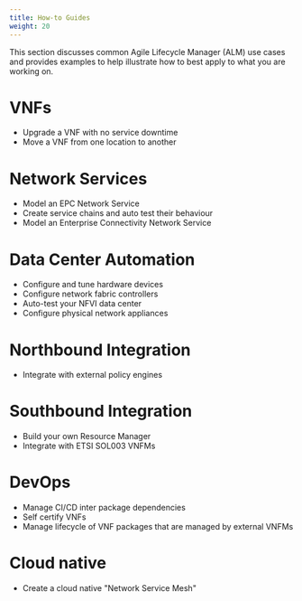 ```yaml
---
title: How-to Guides
weight: 20
---
```


This section discusses common Agile Lifecycle Manager (ALM) use cases and provides examples to help illustrate how to best apply to what you are working on. 

# VNFs

* Upgrade a VNF with no service downtime
* Move a VNF from one location to another

# Network Services

* Model an EPC Network Service
* Create service chains and auto test their behaviour
* Model an Enterprise Connectivity Network Service

# Data Center Automation

* Configure and tune hardware devices
* Configure network fabric controllers
* Auto-test your NFVI data center
* Configure physical network appliances

# Northbound Integration

* Integrate with external policy engines

# Southbound Integration

* Build your own Resource Manager
* Integrate with ETSI SOL003 VNFMs

# DevOps

* Manage CI/CD inter package dependencies 
* Self certify VNFs
* Manage lifecycle of VNF packages that are managed by external VNFMs

# Cloud native

* Create a cloud native "Network Service Mesh"


